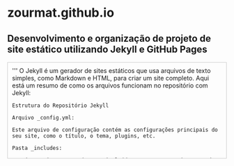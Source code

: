 # zourmat.github.io

## Desenvolvimento e organização de projeto de site estático utilizando Jekyll e GitHub Pages

<div style="height: 200px; overflow-y: scroll; border: 1px solid #ccc; padding: 10px;">
    '''
    O Jekyll é um gerador de sites estáticos que usa arquivos de texto simples, como Markdown e HTML, para criar um site completo. Aqui está um resumo de como os arquivos funcionam no repositório com Jekyll:

    Estrutura do Repositório Jekyll

    Arquivo _config.yml:

    Este arquivo de configuração contém as configurações principais do seu site, como o título, o tema, plugins, etc.

    Pasta _includes:

    Contém arquivos que podem ser incluídos em outros arquivos usando a sintaxe Liquid.

    Pasta _layouts:

    Contém templates que definem a estrutura de suas páginas. Você pode usar esses layouts para criar páginas consistentes.

    Pasta _posts:

    Contém os posts do blog, geralmente escritos em Markdown. Cada post é compilado em uma página HTML.

    Pasta _data:

    Contém dados estáticos que podem ser usados em seus templates, como configurações de menu ou informações de contato.

    Pasta _sass:

    Contém arquivos de estilo CSS pré-processados (Sass) que são compilados em CSS.

    Pasta _site:

    Esta pasta é gerada automaticamente pelo Jekyll quando você compila seu site. Ela contém todos os arquivos HTML, CSS e JavaScript que compõem seu site estático.

    Processo de Compilação

    Editar Arquivos:

    Faça suas alterações nos arquivos Markdown, HTML, Sass, etc.

    Compilar o Site:

    Execute o comando jekyll build no terminal para compilar seus arquivos e gerar a pasta _site.

    Servir o Site Localmente:

    Execute o comando jekyll serve para iniciar um servidor local e visualizar seu site em http://localhost:4000.

    Enviar para o GitHub Pages:

    Envie seu repositório para o GitHub e seu site será hospedado automaticamente em https://seuusuario.github.io/seu-repositorio.

    Exemplo de Estrutura de Arquivos:

    plaintext
    seu-repositorio/
    ├── _config.yml
    ├── _includes/
    ├── _layouts/
    ├── _posts/
    ├── _data/
    ├── _sass/
    ├── _site/
    ├── index.html
    └── about.md

    No Jekyll, a pasta _posts é usada principalmente para armazenar postagens de blog, que geralmente são arquivos Markdown (.md) ou HTML (.html) com um cabeçalho YAML. Esses arquivos são automaticamente processados e listados em páginas de índice de blog ou arquivos.

    Organização de Arquivos no Jekyll

    Aqui estão algumas práticas comuns para organizar diferentes tipos de conteúdo no Jekyll:

    Pasta _posts:

    Coloque arquivos de postagens de blog aqui, como 2024-12-15-nome-do-post.md. Cada arquivo de postagem deve começar com um cabeçalho YAML.

    markdown
    ---
    layout: post
    title: "Meu Post"
    date: 2024-12-15 10:00:00 +0000
    categories: categoria1 categoria2
    ---
    Conteúdo do post aqui...
    Páginas de Conteúdo:

    Para arquivos .html ou .md que não são postagens de blog, você pode colocá-los na raiz do repositório ou em outras pastas personalizadas. Por exemplo, about.html ou projetos/index.md.

    Incluindo Arquivos no index.html:

    Para incluir arquivos específicos no index.html, você pode usar o Liquid, a linguagem de template do Jekyll. Por exemplo, para incluir todos os posts em uma página index.html, você pode usar:

    html
    ---
    layout: default
    ---

    <h1>Posts Recentes</h1>
    <ul>
    {% for post in site.posts %}
    <li>
        <a href="{{ post.url }}">{{ post.title }}</a>
        <p>{{ post.excerpt }}</p>
    </li>
    {% endfor %}
    </ul>

    Incluindo Conteúdo com _includes:

    Use a pasta _includes para fragmentos de código que você deseja incluir em várias páginas. Por exemplo, crie _includes/header.html e inclua-o em outras páginas com {% include header.html %}.

    Exemplo de Organização
    plaintext
    seu-repositorio/
    ├── _config.yml
    ├── _includes/
    │   └── header.html
    ├── _layouts/
    │   └── default.html
    ├── _posts/
    │   └── 2024-12-15-nome-do-post.md
    ├── about.html
    ├── index.html
    └── projetos/
        └── index.md
</div>    